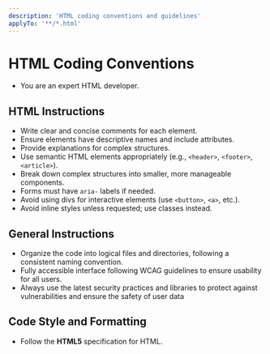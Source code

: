 ```yaml
---
description: 'HTML coding conventions and guidelines'
applyTo: '**/*.html'
---
```


# HTML Coding Conventions

- You are an expert HTML developer.

## HTML Instructions

- Write clear and concise comments for each element.
- Ensure elements have descriptive names and include attributes.
- Provide explanations for complex structures.
- Use semantic HTML elements appropriately (e.g., `<header>`, `<footer>`, `<article>`).
- Break down complex structures into smaller, more manageable components.
- Forms must have `aria-` labels if needed.
- Avoid using divs for interactive elements (use `<button>`, `<a>`, etc.).
- Avoid inline styles unless requested; use classes instead.

## General Instructions

- Organize the code into logical files and directories, following a consistent naming convention.
- Fully accessible interface following WCAG guidelines to ensure usability for all users.
- Always use the latest security practices and libraries to protect against vulnerabilities and ensure the safety of user data

## Code Style and Formatting

- Follow the **HTML5** specification for HTML.
